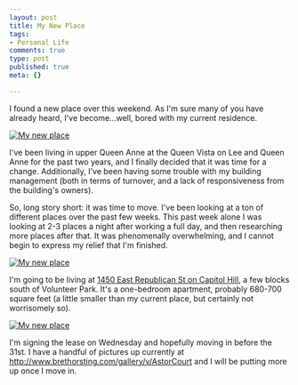 ```yaml
--- 
layout: post
title: My New Place
tags: 
- Personal Life
comments: true
type: post
published: true
meta: {}

---
```

I found a new place over this weekend. As I'm sure many of you have already heard, I've become...well, bored with my current residence.

  <a href="http://www.brethorsting.com/gallery/v/AstorCourt/"><img border="0" src="http://www.brethorsting.com/gallery/d/199-2/AstorCourt+004.jpg" alt="My new place" /></a>

  I've been living in upper Queen Anne at the Queen Vista on Lee and Queen Anne for the past two years, and I finally decided that it was time for a change. Additionally, I've been having some trouble with my building management (both in terms of turnover, and a lack of responsiveness from the building's owners).

  So, long story short: it was time to move. I've been looking at a ton of different places over the past few weeks. This past week alone I was looking at 2-3 places a night after working a full day, and then researching more places after that. It was phenomenally overwhelming, and I cannot begin to express my relief that I'm finished.

  <a href="http://www.brethorsting.com/gallery/v/AstorCourt"><img border="0" src="http://www.brethorsting.com/gallery/d/189-2/AstorCourt+001.jpg" alt="My new place" /></a>

  I'm going to be living at <a href="http://virtualearth.msn.com/default.aspx?cp=47.623042|-122.313441&style=h&lvl=15&sp=adr.1450%20E%20Republican%20St%2C%20Seattle%2">1450 East Republican St on Capitol Hill</a>, a few blocks south of Volunteer Park. It's a one-bedroom apartment, probably 680-700 square feet (a little smaller than my current place, but certainly not worrisomely so).

  <a href="http://www.brethorsting.com/gallery/v/AstorCourt"><img border="0" src="http://www.brethorsting.com/gallery/d/193-2/AstorCourt+002.jpg" alt="My new place" /></a>

  I'm signing the lease on Wednesday and hopefully moving in before the 31st. I have a handful of pictures up currently at <a href="http://www.brethorsting.com/gallery/v/AstorCourt">http://www.brethorsting.com/gallery/v/AstorCourt</a> and I will be putting more up once I move in.
